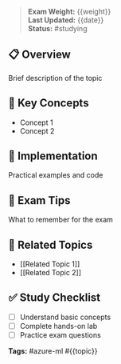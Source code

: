 

> **Exam Weight:** {{weight}}  
> **Last Updated:** {{date}}  
> **Status:** #studying

## 📋 Overview
Brief description of the topic

## 🎯 Key Concepts
- Concept 1
- Concept 2

## 🔧 Implementation
Practical examples and code

## 🎯 Exam Tips
What to remember for the exam

## 🔗 Related Topics
- [[Related Topic 1]]
- [[Related Topic 2]]

## ✅ Study Checklist
- [ ] Understand basic concepts
- [ ] Complete hands-on lab
- [ ] Practice exam questions

**Tags:** #azure-ml #{{topic}}
